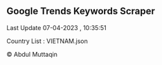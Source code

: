 

## Google Trends Keywords Scraper 
 
Last Update 07-04-2023 , 10:35:51

Country List :
VIETNAM.json



© Abdul Muttaqin 
